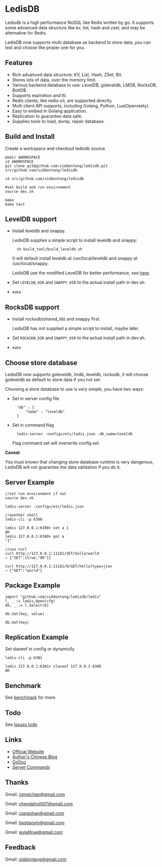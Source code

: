 # LedisDB

Ledisdb is a high performance NoSQL like Redis written by go. It supports some advanced data structure like kv, list, hash and zset, and may be alternative for Redis.

LedisDB now supports multi database as backend to store data, you can test and choose the proper one for you.

## Features

+ Rich advanced data structure: KV, List, Hash, ZSet, Bit.
+ Stores lots of data, over the memory limit. 
+ Various backend database to use: LevelDB, goleveldb, LMDB, RocksDB, BoltDB.  
+ Supports expiration and ttl.
+ Redis clients, like redis-cli, are supported directly.
+ Multi client API supports, including Golang, Python, Lua(Openresty). 
+ Easy to embed in Golang application. 
+ Replication to guarantee data safe.
+ Supplies tools to load, dump, repair database. 

## Build and Install

Create a workspace and checkout ledisdb source

    mkdir $WORKSPACE
    cd $WORKSPACE
    git clone git@github.com:siddontang/ledisdb.git src/github.com/siddontang/ledisdb

    cd src/github.com/siddontang/ledisdb

    #set build and run environment 
    source dev.sh

    make
    make test


## LevelDB support

+ Install leveldb and snappy.

    LedisDB supplies a simple script to install leveldb and snappy: 

        sh build_tool/build_leveldb.sh

    It will default install leveldb at /usr/local/leveldb and snappy at /usr/local/snappy.

    LedisDB use the modified LevelDB for better performance, see [here](https://github.com/siddontang/ledisdb/wiki/leveldb-source-modification).

+ Set ```LEVELDB_DIR``` and ```SNAPPY_DIR``` to the actual install path in dev.sh.
+ ```make```

## RocksDB support

+ Install rocksdb(shared_lib) and snappy first.

    LedisDB has not supplied a simple script to install, maybe later.

+ Set ```ROCKSDB_DIR``` and ```SNAPPY_DIR``` to the actual install path in dev.sh.
+ ```make```

## Choose store database

LedisDB now supports goleveldb, lmdb, leveldb, rocksdb, it will choose goleveldb as default to store data if you not set.

Choosing a store database to use is very simple, you have two ways:

+ Set in server config file

        "db" : {
            "name" : "leveldb"
        }

+ Set in command flag

        ledis-server -config=/etc/ledis.json -db_name=leveldb

    Flag command set will overwrite config set.

**Caveat**

You must known that changing store database runtime is very dangerous, LedisDB will not guarantee the data validation if you do it.

## Server Example
    
    //set run environment if not
    source dev.sh

    ledis-server -config=/etc/ledis.json

    //another shell
    ledis-cli -p 6380
    
    ledis 127.0.0.1:6380> set a 1
    OK
    ledis 127.0.0.1:6380> get a
    "1"

    //use curl
    curl http://127.0.0.1:11181/SET/hello/world
    → {"SET":[true,"OK"]}

    curl http://127.0.0.1:11181/0/GET/hello?type=json
    → {"GET":"world"}


## Package Example
    
    import "github.com/siddontang/ledisdb/ledis"
    l, _ := ledis.Open(cfg)
    db, _ := l.Select(0)

    db.Set(key, value)

    db.Get(key)


## Replication Example

Set slaveof in config or dynamiclly

    ledis-cli -p 6381 

    ledis 127.0.0.1:6381> slaveof 127.0.0.1 6380
    OK

## Benchmark

See [benchmark](https://github.com/siddontang/ledisdb/wiki/Benchmark) for more.

## Todo

See [Issues todo](https://github.com/siddontang/ledisdb/issues?labels=todo&page=1&state=open)


## Links

+ [Official Website](http://ledisdb.com)
+ [Author's Chinese Blog](http://blog.csdn.net/siddontang/article/category/2264003)
+ [GoDoc](https://godoc.org/github.com/siddontang/ledisdb)
+ [Server Commands](https://github.com/siddontang/ledisdb/wiki/Commands)


## Thanks

Gmail: cenqichao@gmail.com

Gmail: chendahui007@gmail.com

Gmail: cppgohan@gmail.com

Gmail: tiaotiaoyly@gmail.com

Gmail: wyk4true@gmail.com


## Feedback

Gmail: siddontang@gmail.com
